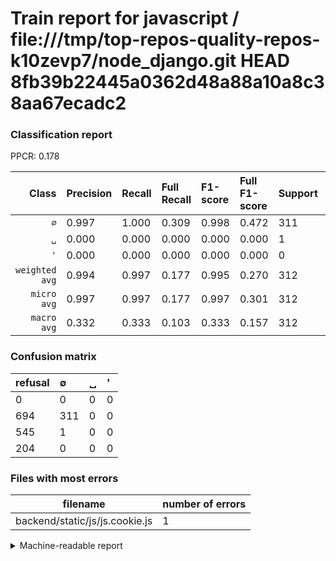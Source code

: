# Train report for javascript / file:///tmp/top-repos-quality-repos-k10zevp7/node_django.git HEAD 8fb39b22445a0362d48a88a10a8c38aa67ecadc2

### Classification report

PPCR: 0.178

| Class | Precision | Recall | Full Recall | F1-score | Full F1-score | Support | Full Support | PPCR |
|------:|:----------|:-------|:------------|:---------|:---------|:--------|:-------------|:-----|
| `∅` | 0.997| 1.000| 0.309| 0.998| 0.472| 311| 1005| 0.309 |
| `␣` | 0.000| 0.000| 0.000| 0.000| 0.000| 1| 546| 0.002 |
| `'` | 0.000| 0.000| 0.000| 0.000| 0.000| 0| 204| 0.000 |
| `weighted avg` | 0.994| 0.997| 0.177| 0.995| 0.270| 312| 1755| 0.178 |
| `micro avg` | 0.997| 0.997| 0.177| 0.997| 0.301| 312| 1755| 0.178 |
| `macro avg` | 0.332| 0.333| 0.103| 0.333| 0.157| 312| 1755| 0.178 |

### Confusion matrix

|refusal|  ∅| ␣| '| 
|:---|:---|:---|:---|
|0 |0 |0 |0 |
|694 |311 |0 |0 |
|545 |1 |0 |0 |
|204 |0 |0 |0 |

### Files with most errors

| filename | number of errors|
|:----:|:-----|
| backend/static/js/js.cookie.js | 1 |

<details>
    <summary>Machine-readable report</summary>
```json
{
  "cl_report": {"\u0027": {"f1-score": 0.0, "precision": 0.0, "recall": 0.0, "support": 0}, "macro avg": {"f1-score": 0.33279828785446763, "precision": 0.33226495726495725, "recall": 0.3333333333333333, "support": 312}, "micro avg": {"f1-score": 0.9967948717948718, "precision": 0.9967948717948718, "recall": 0.9967948717948718, "support": 312}, "weighted avg": {"f1-score": 0.9951948800263407, "precision": 0.9936000164365549, "recall": 0.9967948717948718, "support": 312}, "\u2205": {"f1-score": 0.9983948635634029, "precision": 0.9967948717948718, "recall": 1.0, "support": 311}, "\u2423": {"f1-score": 0.0, "precision": 0.0, "recall": 0.0, "support": 1}},
  "cl_report_full": {"\u0027": {"f1-score": 0.0, "precision": 0.0, "recall": 0.0, "support": 204}, "macro avg": {"f1-score": 0.15742849911414833, "precision": 0.33226495726495725, "recall": 0.10315091210613599, "support": 1755}, "micro avg": {"f1-score": 0.3009192065795839, "precision": 0.9967948717948718, "recall": 0.1772079772079772, "support": 1755}, "weighted avg": {"f1-score": 0.270454088221742, "precision": 0.5708141573526189, "recall": 0.1772079772079772, "support": 1755}, "\u2205": {"f1-score": 0.472285497342445, "precision": 0.9967948717948718, "recall": 0.309452736318408, "support": 1005}, "\u2423": {"f1-score": 0.0, "precision": 0.0, "recall": 0.0, "support": 546}},
  "ppcr": 0.17777777777777778
}
```
</details>
